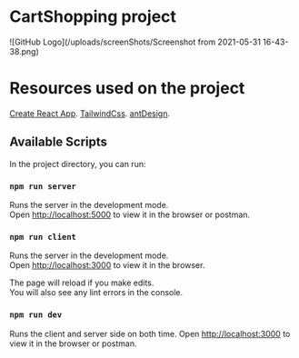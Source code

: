 # CartShopping project

![GitHub Logo](/uploads/screenShots/Screenshot from 2021-05-31 16-43-38.png)

# Resources used on the project

[Create React App](https://github.com/facebook/create-react-app).
[TailwindCss](https://tailwindcss.com/).
[antDesign](https://ant.design/docs/react/introduce).

## Available Scripts

In the project directory, you can run:

### `npm run server`

Runs the server in the development mode.\
Open [http://localhost:5000](http://localhost:5000) to view it in the browser or postman.

### `npm run client`

Runs the server in the development mode.\
Open [http://localhost:3000](http://localhost:3000) to view it in the browser.

The page will reload if you make edits.\
You will also see any lint errors in the console.

### `npm run dev`

Runs the client and server side on both time.
Open [http://localhost:3000](http://localhost:3000) to view it in the browser or postman.

